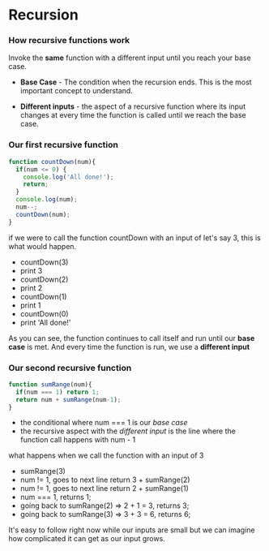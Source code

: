 # Recursion

### How recursive functions work

Invoke the __same__ function with a different input until you reach your base case.

- __Base Case__ - The condition when the recursion ends. This is the most important concept to understand.

- __Different inputs__ - the aspect of a recursive function where its input changes at every time the function is called until we reach the base case.

### Our first recursive function

```javascript
function countDown(num){
  if(num <= 0) {
    console.log('All done!');
    return;
  }
  console.log(num);
  num--;
  countDown(num);
}
```
if we were to call the function countDown with an input of let's say 3, this is what would happen.
- countDown(3)
- print 3
- countDown(2)
- print 2
- countDown(1)
- print 1
- countDown(0)
- print 'All done!'

As you can see, the function continues to call itself and run until our __base case__ is met. And every time the function is run, we use a __different input__

### Our second recursive function

```javascript
function sumRange(num){
  if(num === 1) return 1;
  return num + sumRange(num-1);
}
```
- the conditional where num === 1 is our _base case_
- the recursive aspect with the _different input_ is the line where the function call happens with num - 1

what happens when we call the function with an input of 3

- sumRange(3)
- num != 1, goes to next line return 3 + sumRange(2)
- num != 1, goes to next line return 2 + sumRange(1)
- num === 1, returns 1;
- going back to sumRange(2) => 2 + 1 = 3, returns 3;
- going back to sumRange(3) => 3 + 3 = 6, returns 6;

It's easy to follow right now while our inputs are small but we can imagine how complicated it can get as our input grows.

